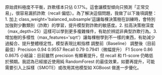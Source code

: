 原始資料極度不平衡，詐欺樣本只佔 0.17%。這會讓模型傾向只預測「正常交易」，很容易漏抓詐欺（recall 偏低）。為了解決這個問題，我做了以下幾項調整：1. 加上 class_weight='balanced_subsample'這讓每棵決策樹在訓練時，會特別加強對少數類別（詐欺）的學習，提升模型對詐欺的敏感度。2. 拉高決策樹深度（max_depth=25）這樣可以學到更多複雜條件，有助於辨認非典型詐欺行為。3. 增加樹的多樣性（max_features='sqrt'）讓每棵樹學到不一樣的東西，有助減少過擬合、提升整體穩定性。模型表現比較指標	調整前（Baseline）	調整後（目前最佳）Precision	0.94	0.9557 Recall	0.79	0.7941（微幅提升） F1 Score	0.86	0.8675 小結論：目前雖然 precision 有顯著提升，但 recall 和 f1-score 仍略低於預期。我認為已經接近使用純 RandomForest 的最佳效果，如要再提升，可能需要引入上採樣（SMOTE）或改用其他模型如 XGBoost 做進一步優化。